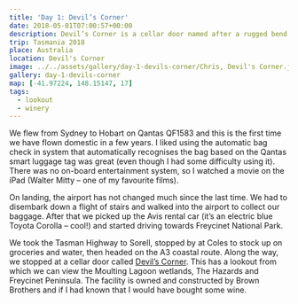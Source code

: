 ```yaml
---
title: 'Day 1: Devil’s Corner'
date: 2018-05-01T07:00:57+00:00
description: Devil’s Corner is a cellar door named after a rugged bend in a river, offering great views of the Moulting Lagoon wetlands, The Hazards and Freycinet Peninsula.
trip: Tasmania 2018
place: Australia
location: Devil's Corner
image: ../../assets/gallery/day-1-devils-corner/Chris, Devil's Corner.jpeg
gallery: day-1-devils-corner
map: [-41.97224, 148.15147, 17]
tags:
  - lookout
  - winery
---
```


We flew from Sydney to Hobart on Qantas QF1583 and this is the first time we have flown domestic in a few years. I liked using the automatic bag check in system that automatically recognises the bag based on the Qantas smart luggage tag was great (even though I had some difficulty using it). There was no on-board entertainment system, so I watched a movie on the iPad (Walter Mitty &#8211; one of my favourite films).

On landing, the airport has not changed much since the last time. We had to disembark down a flight of stairs and walked into the airport to collect our baggage. After that we picked up the Avis rental car (it&#8217;s an electric blue Toyota Corolla &#8211; cool!) and started driving towards Freycinet National Park.

We took the Tasman Highway to Sorell, stopped by at Coles to stock up on groceries and water, then headed on the A3 coastal route. Along the way, we stopped at a cellar door called [Devil&#8217;s Corner][1]. This has a lookout from which we can view the Moulting Lagoon wetlands, The Hazards and Freycinet Peninsula. The facility is owned and constructed by Brown Brothers and if I had known that I would have bought some wine.

[1]: https://www.brownbrothers.com.au/visit/tasmania/devils-corner-cellar-door/
